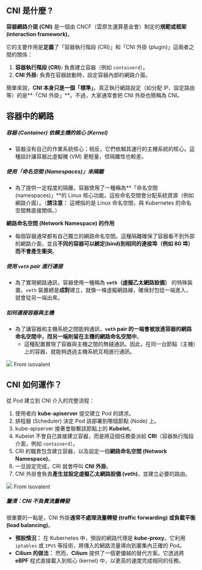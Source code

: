## CNI 是什麼 ?

**容器網路介面 (CNI)** 是一個由 CNCF（雲原生運算基金會）制定的**規範或框架 (interaction framework)**。

它的主要作用是**定義**了「容器執行階段 (CRI)」和「CNI 外掛 (plugin)」這兩者之間的關係：

1.  **容器執行階段 (CRI):** 負責建立容器（例如 `containerd`）。
2.  **CNI 外掛:** 負責在容器啟動時，設定容器內部的網路介面。

簡單來說，**CNI 本身只是一個「標準」**。真正執行網路設定（如分配 IP、設定路由等）的是**「CNI 外掛」**。不過，大家通常會把 CNI 外掛也簡稱為 CNI。

## 容器中的網路

##### **容器 (Container) 依賴主機的核心 (Kernel)**

*  容器沒有自己的作業系統核心；相反，它們依賴其運行的主機系統的核心。這種設計讓容器比虛擬機 (VM) 更輕量，但隔離性也較差。

##### **使用「命名空間 (Namespaces)」來隔離**

* 為了提供一定程度的隔離，容器使用了一種稱為**「命名空間 (namespaces)」**的 Linux 核心功能。這些命名空間會分配系統資源（例如網路介面）。（**請注意：** 這裡指的是 Linux 命名空間，與 Kubernetes 的命名空間無直接關係。）

**網路命名空間 (Network Namespace) 的作用**

  * 每個容器通常都有自己獨立的網路命名空間。這種隔離確保了容器看不到外部的網路介面，並且**不同的容器可以綁定(bind)到相同的連接埠（例如 80 埠）而不會產生衝突**。

##### **使用 `veth` pair 進行連接**
  
* 為了實現網路通訊，容器使用一種稱為 **`veth`（虛擬乙太網路設備）** 的特殊裝置。`veth` 裝置總是**成對**建立，就像一條虛擬網路線，確保封包從一端進入，就會從另一端出來。

##### **如何連接容器與主機**
* 為了讓容器和主機系統之間能夠通訊，**`veth` pair 的一端會被放進容器的網路命名空間中，而另一端則留在主機的網路命名空間中**。
  * 這種配置實現了容器與主機之間的無縫通訊。因此，在同一台節點（主機）上的容器，就能夠透過主機系統互相進行通訊。

![](https://cdn.sanity.io/images/xinsvxfu/production/40dc4f8658370b5ca8de07c9f9059b94a5c407ef-1524x1525.webp?auto=format&q=80&fit=clip&w=1152) From isovalent

## CNI 如何運作？

從 Pod 建立到 CNI 介入的完整流程：

1.  使用者向 **kube-apiserver** 提交建立 Pod 的請求。
2.  排程器 (Scheduler) 決定 Pod 該部署到哪個節點 (Node) 上。
3.  kube-apiserver 接著會聯繫該節點上的 **Kubelet**。
4.  Kubelet 不會自己直接建立容器，而是將這個任務委派給 **CRI**（容器執行階段介面，例如 `containerd`）。
5.  CRI 的職責包含建立容器，以及設定一個**網路命名空間 (Network Namespace)**。
6.  一旦設定完成，CRI 就會呼叫 **CNI 外掛**。
7.  CNI 外掛會負責**產生並設定虛擬乙太網路設備 (veth)**，並建立必要的路由。

![](https://cdn.sanity.io/images/xinsvxfu/production/2299f5faf10a661d6451458d799ce98baec476f4-2048x1764.webp?auto=format&q=80&fit=clip&w=1152) From isovalent


##### 釐清：CNI 不負責流量轉發

很重要的一點是，CNI 外掛**通常不處理流量轉發 (traffic forwarding) 或負載平衡 (load balancing)**。

* **預設情況：** 在 Kubernetes 中，預設的網路代理是 **kube-proxy**。它利用 `iptables` 或 `IPVS` 等技術，將傳入的網路流量導向到叢集內正確的 Pod。
* **Cilium 的做法：** 然而，**Cilium** 提供了一個更優越的替代方案。它透過將 **eBPF** 程式直接載入到核心 (kernel) 中，以更高的速度完成相同的任務。

  
